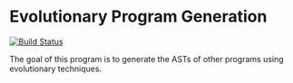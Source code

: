 Evolutionary Program Generation
======

[![Build Status](https://travis-ci.org/blazingkin/evolutionary-program-generation.svg?branch=master)](https://travis-ci.org/blazingkin/evolutionary-program-generation)


The goal of this program is to generate the ASTs of other programs using evolutionary techniques.
